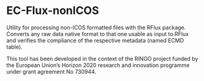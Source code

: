# EC-Flux-nonICOS


Utility for processing non-ICOS formatted files with the RFlux package. Converts any raw data native format to that one usable as input to RFlux and verifies the compliance of the respective metadata (named ECMD table).

This tool has been developed in the context of the RINGO project funded by the European Union’s Horizon 2020 research and innovation programme under grant agreement No 730944.

